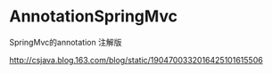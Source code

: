 # AnnotationSpringMvc
SpringMvc的annotation 注解版

http://csjava.blog.163.com/blog/static/1904700332016425101615506
